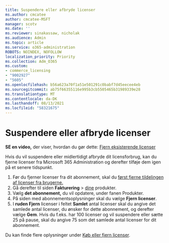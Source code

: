 ```yaml
---
title: Suspendere eller afbryde licenser
ms.author: cmcatee
author: cmcatee-MSFT
manager: scotv
ms.date: ''
ms.reviewer: sinakassaw, nicholak
ms.audience: Admin
ms.topic: article
ms.service: o365-administration
ROBOTS: NOINDEX, NOFOLLOW
localization_priority: Priority
ms.collection: Adm_O365
ms.custom:
- commerce_licensing
- "9002927"
- "5605"
ms.openlocfilehash: b56a623a70f1a51e501291c0babf7d45eecee4eb
ms.sourcegitcommit: ab75f66355116e995b3cb5505465b31989339e28
ms.translationtype: MT
ms.contentlocale: da-DK
ms.lasthandoff: 08/13/2021
ms.locfileid: "58321675"
---
```

# <a name="suspend-or-pause-licenses"></a>Suspendere eller afbryde licenser

**SE en video,** der viser, hvordan du gør dette: [Fjern eksisterende licenser](https://go.microsoft.com/fwlink/p/?linkid=2154938)

Hvis du vil suspendere eller midlertidigt afbryde dit licensforbrug, kan du fjerne licenser fra Microsoft 365 Administration og derefter tilføje dem igen på et senere tidspunkt.

1. Før du fjerner licenser fra dit abonnement, skal du [først fjerne tildelingen af licenser fra brugerne.](https://docs.microsoft.com/microsoft-365/admin/manage/remove-licenses-from-users)
2. Gå derefter til siden **Fakturering**  >  [dine](https://go.microsoft.com/fwlink/p/?linkid=842054) produkter.
3. Vælg **det abonnement,** du vil opdatere, under fanen Produkter.
4. På siden med abonnementsoplysninger skal du vælge **Fjern licenser**.
5. I **ruden Fjern** licenser i feltet **Samlet** antal licenser skal du angive det samlede antal licenser, du ønsker for dette abonnement, og derefter vælge **Gem**. Hvis du f.eks. har 100 licenser og vil suspendere eller sætte 25 på pause, skal du angive 75 som det samlede antal licenser for dit abonnement.

Du kan finde flere oplysninger under [Køb eller fjern licenser](https://docs.microsoft.com/microsoft-365/commerce/licenses/buy-licenses).